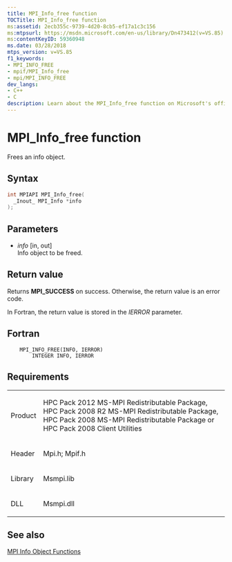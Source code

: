 ```yaml
---
title: MPI_Info_free function
TOCTitle: MPI_Info_free function
ms:assetid: 2ecb355c-9739-4d20-8cb5-ef17a1c3c156
ms:mtpsurl: https://msdn.microsoft.com/en-us/library/Dn473412(v=VS.85)
ms:contentKeyID: 59360948
ms.date: 03/28/2018
mtps_version: v=VS.85
f1_keywords:
- MPI_INFO_FREE
- mpif/MPI_Info_free
- mpi/MPI_INFO_FREE
dev_langs:
- C++
- C
description: Learn about the MPI_Info_free function on Microsoft's official site. Understand its syntax, parameters, return values, and related requirements.
---
```


# MPI\_Info\_free function

Frees an info object.

## Syntax

``` c++
int MPIAPI MPI_Info_free(
  _Inout_ MPI_Info *info
);
```

## Parameters

  - *info* \[in, out\]  
    Info object to be freed.

## Return value

Returns **MPI\_SUCCESS** on success. Otherwise, the return value is an error code.

In Fortran, the return value is stored in the *IERROR* parameter.

## Fortran

``` FORTRAN
    MPI_INFO_FREE(INFO, IERROR)
        INTEGER INFO, IERROR
```

## Requirements

<table>
<colgroup>
<col/>
<col/>
</colgroup>
<tbody>
<tr class="odd">
<td><p>Product</p></td>
<td><p>HPC Pack 2012 MS-MPI Redistributable Package, HPC Pack 2008 R2 MS-MPI Redistributable Package, HPC Pack 2008 MS-MPI Redistributable Package or HPC Pack 2008 Client Utilities</p></td>
</tr>
<tr class="even">
<td><p>Header</p></td>
<td>Mpi.h;
Mpif.h</td>
</tr>
<tr class="odd">
<td><p>Library</p></td>
<td>Msmpi.lib</td>
</tr>
<tr class="even">
<td><p>DLL</p></td>
<td>Msmpi.dll</td>
</tr>
</tbody>
</table>


## See also

[MPI Info Object Functions](mpi-info-object-functions.md)

